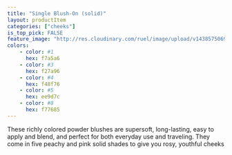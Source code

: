 ```yaml
---
title: "Single Blush-On (solid)"
layout: productItem
categories: ["cheeks"]
is_top_pick: FALSE
feature_image: "http://res.cloudinary.com/ruel/image/upload/v1438575069/fashion21/picture-33.jpg"
colors:
    - color: #1
      hex: f7a5a6
    - color: #3
      hex: f27a96
    - color: #4
      hex: f48f76
    - color: #5
      hex: ee9d7c
    - color: #8
      hex: f77685
---
```

These richly colored powder blushes are supersoft, long-lasting, easy to apply and blend, and perfect for both everyday use and traveling. They come in five peachy and pink solid shades to give you rosy, youthful cheeks
